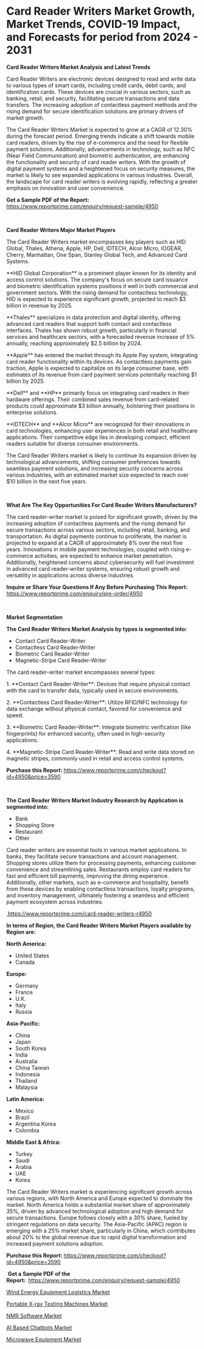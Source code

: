 <p><h1>Card Reader Writers Market Growth, Market Trends, COVID-19 Impact, and Forecasts for period from 2024 - 2031</h1></p><p><strong>Card Reader Writers Market Analysis and Latest Trends</strong></p>
<p><p>Card Reader Writers are electronic devices designed to read and write data to various types of smart cards, including credit cards, debit cards, and identification cards. These devices are crucial in various sectors, such as banking, retail, and security, facilitating secure transactions and data transfers. The increasing adoption of contactless payment methods and the rising demand for secure identification solutions are primary drivers of market growth.</p><p>The Card Reader Writers Market is expected to grow at a CAGR of 12.30% during the forecast period. Emerging trends indicate a shift towards mobile card readers, driven by the rise of e-commerce and the need for flexible payment solutions. Additionally, advancements in technology, such as NFC (Near Field Communication) and biometric authentication, are enhancing the functionality and security of card reader writers. With the growth of digital payment systems and a heightened focus on security measures, the market is likely to see expanded applications in various industries. Overall, the landscape for card reader writers is evolving rapidly, reflecting a greater emphasis on innovation and user convenience.</p></p>
<p><strong>Get a Sample PDF of the Report:&nbsp;</strong> <a href="https://www.reportprime.com/enquiry/request-sample/4950">https://www.reportprime.com/enquiry/request-sample/4950</a></p>
<p>&nbsp;</p>
<p><strong>Card Reader Writers Major Market Players</strong></p>
<p><p>The Card Reader Writers market encompasses key players such as HID Global, Thales, Athena, Apple, HP, Dell, IDTECH, Alcor Micro, IOGEAR, Cherry, Manhattan, One Span, Stanley Global Tech, and Advanced Card Systems. </p><p>**HID Global Corporation** is a prominent player known for its identity and access control solutions. The company's focus on secure card issuance and biometric identification systems positions it well in both commercial and government sectors. With the rising demand for contactless technology, HID is expected to experience significant growth, projected to reach $3 billion in revenue by 2025.</p><p>**Thales** specializes in data protection and digital identity, offering advanced card readers that support both contact and contactless interfaces. Thales has shown robust growth, particularly in financial services and healthcare sectors, with a forecasted revenue increase of 5% annually, reaching approximately $2.5 billion by 2024.</p><p>**Apple** has entered the market through its Apple Pay system, integrating card reader functionality within its devices. As contactless payments gain traction, Apple is expected to capitalize on its large consumer base, with estimates of its revenue from card payment services potentially reaching $1 billion by 2025.</p><p>**Dell** and **HP** primarily focus on integrating card readers in their hardware offerings. Their combined sales revenue from card-related products could approximate $3 billion annually, bolstering their positions in enterprise solutions.</p><p>**IDTECH** and **Alcor Micro** are recognized for their innovations in card technologies, enhancing user experiences in both retail and healthcare applications. Their competitive edge lies in developing compact, efficient readers suitable for diverse consumer environments.</p><p>The Card Reader Writers market is likely to continue its expansion driven by technological advancements, shifting consumer preferences towards seamless payment solutions, and increasing security concerns across various industries, with an estimated market size expected to reach over $10 billion in the next five years.</p></p>
<p>&nbsp;</p>
<p><strong>What Are The Key Opportunities For Card Reader Writers Manufacturers?</strong></p>
<p><p>The card reader-writer market is poised for significant growth, driven by the increasing adoption of contactless payments and the rising demand for secure transactions across various sectors, including retail, banking, and transportation. As digital payments continue to proliferate, the market is projected to expand at a CAGR of approximately 8% over the next five years. Innovations in mobile payment technologies, coupled with rising e-commerce activities, are expected to enhance market penetration. Additionally, heightened concerns about cybersecurity will fuel investment in advanced card reader-writer systems, ensuring robust growth and versatility in applications across diverse industries.</p></p>
<p><strong>Inquire or Share Your Questions If Any Before Purchasing This Report:</strong> <a href="https://www.reportprime.com/enquiry/pre-order/4950">https://www.reportprime.com/enquiry/pre-order/4950</a></p>
<p>&nbsp;</p>
<p><strong>Market Segmentation</strong></p>
<p><strong>The Card Reader Writers Market Analysis by types is segmented into:</strong></p>
<p><ul><li>Contact Card Reader-Writer</li><li>Contactless Card Reader-Writer</li><li>Biometric Card Reader-Writer</li><li>Magnetic-Stripe Card Reader-Writer</li></ul></p>
<p><p>The card reader-writer market encompasses several types: </p><p>1. **Contact Card Reader-Writer**: Devices that require physical contact with the card to transfer data, typically used in secure environments. </p><p>2. **Contactless Card Reader-Writer**: Utilize RFID/NFC technology for data exchange without physical contact, favored for convenience and speed. </p><p>3. **Biometric Card Reader-Writer**: Integrate biometric verification (like fingerprints) for enhanced security, often used in high-security applications. </p><p>4. **Magnetic-Stripe Card Reader-Writer**: Read and write data stored on magnetic stripes, commonly used in retail and access control systems.</p></p>
<p><strong>Purchase this Report:&nbsp;</strong><a href="https://www.reportprime.com/checkout?id=4950&price=3590">https://www.reportprime.com/checkout?id=4950&price=3590</a></p>
<p>&nbsp;</p>
<p><strong>The Card Reader Writers Market Industry Research by Application is segmented into:</strong></p>
<p><ul><li>Bank</li><li>Shopping Store</li><li>Restaurant</li><li>Other</li></ul></p>
<p><p>Card reader writers are essential tools in various market applications. In banks, they facilitate secure transactions and account management. Shopping stores utilize them for processing payments, enhancing customer convenience and streamlining sales. Restaurants employ card readers for fast and efficient bill payments, improving the dining experience. Additionally, other markets, such as e-commerce and hospitality, benefit from these devices by enabling contactless transactions, loyalty programs, and inventory management, ultimately fostering a seamless and efficient payment ecosystem across industries.</p></p>
<p><a href="https://www.reportprime.com/card-reader-writers-r4950">&nbsp;https://www.reportprime.com/card-reader-writers-r4950</a></p>
<p><strong>In terms of Region, the Card Reader Writers Market Players available by Region are:</strong></p>
<p>
    <p> <strong> North America: </strong>
        <ul>
            <li>United States</li>
            <li>Canada</li>
        </ul>
        </p> 
    <p> <strong> Europe: </strong>
        <ul>
            <li>Germany</li>
            <li>France</li>
            <li>U.K.</li>
            <li>Italy</li>
            <li>Russia</li>
        </ul>
        </p> 
    <p> <strong> Asia-Pacific: </strong>
        <ul>
            <li>China</li>
            <li>Japan</li>
            <li>South Korea</li>
            <li>India</li>
            <li>Australia</li>
            <li>China Taiwan</li>
            <li>Indonesia</li>
            <li>Thailand</li>
            <li>Malaysia</li>
        </ul>
        </p> 
    <p> <strong> Latin America: </strong>
        <ul>
            <li>Mexico</li>
            <li>Brazil</li>
            <li>Argentina Korea</li>
            <li>Colombia</li>
        </ul>
        </p> 
    <p> <strong> Middle East & Africa: </strong>
        <ul>
            <li>Turkey</li>
            <li>Saudi</li>
            <li>Arabia</li>
            <li>UAE</li>
            <li>Korea</li>
        </ul>
    </p>
    </p>
<p><p>The Card Reader Writers market is experiencing significant growth across various regions, with North America and Europe expected to dominate the market. North America holds a substantial market share of approximately 35%, driven by advanced technological adoption and high demand for secure transactions. Europe follows closely with a 30% share, fueled by stringent regulations on data security. The Asia-Pacific (APAC) region is emerging with a 25% market share, particularly in China, which contributes about 20% to the global revenue due to rapid digital transformation and increased payment solutions adoption.</p></p>
<p><strong>Purchase this Report: </strong><a href="https://www.reportprime.com/checkout?id=4950&price=3590">https://www.reportprime.com/checkout?id=4950&price=3590</a></p>
<p>&nbsp;<strong>Get a Sample PDF of the Report:&nbsp;&nbsp;</strong><a href="https://www.reportprime.com/enquiry/request-sample/4950">https://www.reportprime.com/enquiry/request-sample/4950</a></p>
<p><strong></strong></p>
<p><p><a href="https://www.linkedin.com/pulse/future-innovation-global-wind-energy-equipment-logistics-lzr3f?trackingId=%2Bmr0CM5NSsKCn3gDrLHUuA%3D%3D">Wind Energy Equipment Logistics Market</a></p><p><a href="https://issuu.com/reportprime-2/docs/portable-x-ray-testing-machines-mar_659a683b19b614">Portable X-ray Testing Machines Market</a></p><p><a href="https://issuu.com/reportprime-2/docs/nmr-software-market-size-2030.pptx_45368485c5741d">NMR Software Market</a></p><p><a href="https://github.com/SanjidaKhan901/Market-Research-Report-List-1/blob/main/ai-based-chatbots-market.md">AI Based Chatbots Market</a></p><p><a href="https://github.com/olyy49keyt/Market-Research-Report-List-1/blob/main/microwave-equipment-market.md">Microwave Equipment Market</a></p></p>
